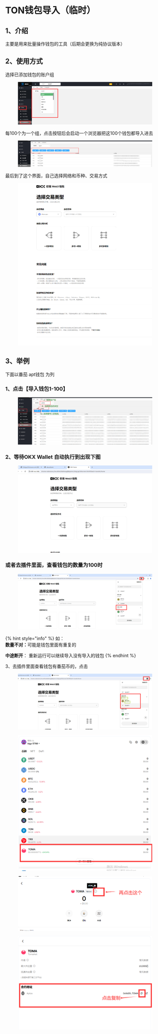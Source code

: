 # TON钱包导入（临时）



## 1、介绍

主要是用来批量操作钱包的工具（后期会更换为纯协议版本）

## 2、使用方式

选择已添加钱包的账户组

<figure><img src="../../.gitbook/assets/image (2) (1) (1) (1) (1).png" alt=""><figcaption></figcaption></figure>

每100个为一个组，点击按钮后会启动一个浏览器把这100个钱包都导入进去

<figure><img src="../../.gitbook/assets/image (32) (1).png" alt=""><figcaption></figcaption></figure>

最后到了这个界面，自己选择网络和币种、交易方式

<figure><img src="../../.gitbook/assets/image (1) (1) (1) (1) (1) (1).png" alt=""><figcaption></figcaption></figure>



## 3、举例

下面以番茄 apt钱包 为列

### 1、点击【导入钱包1-100】

<figure><img src="../../.gitbook/assets/image (97).png" alt=""><figcaption></figcaption></figure>

### 2、等待OKX Wallet 自动执行到出现下图

<figure><img src="../../.gitbook/assets/image (100).png" alt=""><figcaption></figcaption></figure>

### 或者去插件里面，查看钱包的数量为100时

<figure><img src="../../.gitbook/assets/image (101).png" alt=""><figcaption></figcaption></figure>

{% hint style="info" %}
如：\
**数量不对：**&#x53EF;能是钱包里面有重复的

**中途断开**： 重新运行可以继续导入没有导入的钱包
{% endhint %}

3、去插件里面查看钱包有番茄币的，点击

<figure><img src="../../.gitbook/assets/image (102).png" alt=""><figcaption></figcaption></figure>

<figure><img src="../../.gitbook/assets/image (103).png" alt=""><figcaption></figcaption></figure>

<figure><img src="../../.gitbook/assets/image (104).png" alt=""><figcaption></figcaption></figure>

<figure><img src="../../.gitbook/assets/image (105).png" alt=""><figcaption></figcaption></figure>
